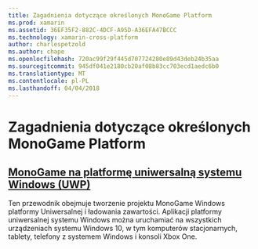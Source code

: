 ```yaml
---
title: Zagadnienia dotyczące określonych MonoGame Platform
ms.prod: xamarin
ms.assetid: 36EF35F2-882C-4DCF-A95D-A36EFA47BCCC
ms.technology: xamarin-cross-platform
author: charlespetzold
ms.author: chape
ms.openlocfilehash: 720ac99f29f445d707724280e89d43deb24b35aa
ms.sourcegitcommit: 945df041e2180cb20af08b83cc703ecd1aedc6b0
ms.translationtype: MT
ms.contentlocale: pl-PL
ms.lasthandoff: 04/04/2018
---
```

# <a name="monogame-platform-specific-considerations"></a>Zagadnienia dotyczące określonych MonoGame Platform

## <a name="monogame-on-universal-windows-platform-uwpgraphics-gamesmonogameplatformsuwpmd"></a>[MonoGame na platformę uniwersalną systemu Windows (UWP)](~/graphics-games/monogame/platforms/uwp.md)

Ten przewodnik obejmuje tworzenie projektu MonoGame Windows platformy Uniwersalnej i ładowania zawartości. Aplikacji platformy uniwersalnej systemu Windows można uruchamiać na wszystkich urządzeniach systemu Windows 10, w tym komputerów stacjonarnych, tablety, telefony z systemem Windows i konsoli Xbox One.

